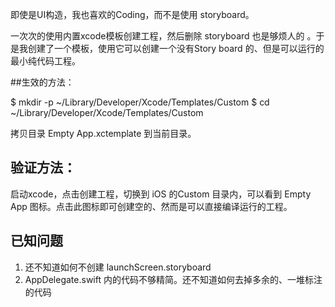 即使是UI构造，我也喜欢的Coding，而不是使用 storyboard。

一次次的使用内置xcode模板创建工程，然后删除 storyboard 也是够烦人的 。于是我创建了一个模板，使用它可以创建一个没有Story board 的、但是可以运行的最小纯代码工程。

##生效的方法：

$ mkdir -p ~/Library/Developer/Xcode/Templates/Custom
$ cd ~/Library/Developer/Xcode/Templates/Custom

拷贝目录 Empty App.xctemplate 到当前目录。

## 验证方法：

启动xcode，点击创建工程，切换到 iOS 的Custom 目录内，可以看到 Empty App 图标。点击此图标即可创建空的、然而是可以直接编译运行的工程。

## 已知问题

1. 还不知道如何不创建 launchScreen.storyboard
2. AppDelegate.swift 内的代码不够精简。还不知道如何去掉多余的、一堆标注的代码
